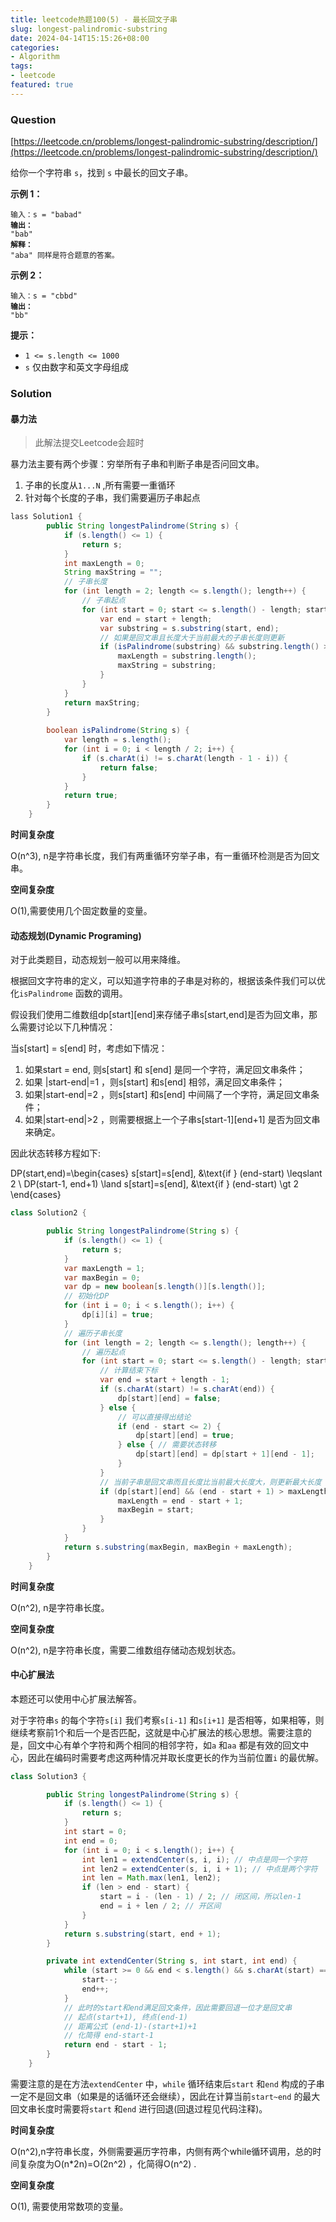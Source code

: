 ```yaml
---
title: leetcode热题100(5) - 最长回文子串
slug: longest-palindromic-substring
date: 2024-04-14T15:15:26+08:00
categories:
- Algorithm
tags:
- leetcode
featured: true
---
```


### Question

[https://leetcode.cn/problems/longest-palindromic-substring/description/](https://leetcode.cn/problems/longest-palindromic-substring/description/)

给你一个字符串 `s`，找到 `s` 中最长的回文子串。

&#x20;

**示例 1：**

<pre><code>输入：s = "babad"
<strong>输出：
</strong>"bab"
<strong>解释：
</strong>"aba" 同样是符合题意的答案。
</code></pre>

**示例 2：**

<pre><code>输入：s = "cbbd"
<strong>输出：
</strong>"bb"
</code></pre>

&#x20;

**提示：**

* `1 <= s.length <= 1000`
* `s` 仅由数字和英文字母组成

### Solution

#### 暴力法

> 此解法提交Leetcode会超时

暴力法主要有两个步骤：穷举所有子串和判断子串是否问回文串。

1. 子串的长度从`1...N` ,所有需要一重循环
2. 针对每个长度的子串，我们需要遍历子串起点

```java
lass Solution1 {
        public String longestPalindrome(String s) {
            if (s.length() <= 1) {
                return s;
            }
            int maxLength = 0;
            String maxString = "";
            // 子串长度
            for (int length = 2; length <= s.length(); length++) {
                // 子串起点
                for (int start = 0; start <= s.length() - length; start++) {
                    var end = start + length;
                    var substring = s.substring(start, end);
                    // 如果是回文串且长度大于当前最大的子串长度则更新
                    if (isPalindrome(substring) && substring.length() > maxLength) {
                        maxLength = substring.length();
                        maxString = substring;
                    }
                }
            }
            return maxString;
        }
        
        boolean isPalindrome(String s) {
            var length = s.length();
            for (int i = 0; i < length / 2; i++) {
                if (s.charAt(i) != s.charAt(length - 1 - i)) {
                    return false;
                }
            }
            return true;
        }
    }
```

**时间复杂度**

O(n^3), n是字符串长度，我们有两重循环穷举子串，有一重循环检测是否为回文串。

**空间复杂度**

O(1),需要使用几个固定数量的变量。

#### 动态规划(Dynamic Programing)

对于此类题目，动态规划一般可以用来降维。

根据回文字符串的定义，可以知道字符串的子串是对称的，根据该条件我们可以优化`isPalindrome` 函数的调用。

假设我们使用二维数组dp[start][end]来存储子串s[start,end]是否为回文串，那么需要讨论以下几种情况：

当s[start] = s[end] 时，考虑如下情况：

1. 如果start = end, 则s[start] 和 s[end] 是同一个字符，满足回文串条件；
2. 如果 |start-end|=1 ，则s[start] 和s[end] 相邻，满足回文串条件；
3. 如果|start-end|=2 ，则s[start] 和s[end] 中间隔了一个字符，满足回文串条件；
4. 如果|start-end|>2 ，则需要根据上一个子串s[start-1][end+1] 是否为回文串来确定。

因此状态转移方程如下:


DP(start,end)=\begin{cases} s[start]=s[end], &\text{if } (end-start) \leqslant 2 \\ DP(start-1, end+1) \land s[start]=s[end], &\text{if } (end-start) \gt 2 \end{cases}




```java
class Solution2 {

        public String longestPalindrome(String s) {
            if (s.length() <= 1) {
                return s;
            }
            var maxLength = 1;
            var maxBegin = 0;
            var dp = new boolean[s.length()][s.length()];
            // 初始化DP
            for (int i = 0; i < s.length(); i++) {
                dp[i][i] = true;
            }
            // 遍历子串长度
            for (int length = 2; length <= s.length(); length++) {
                // 遍历起点
                for (int start = 0; start <= s.length() - length; start++) {
                    // 计算结束下标
                    var end = start + length - 1;
                    if (s.charAt(start) != s.charAt(end)) {
                        dp[start][end] = false;
                    } else {
                        // 可以直接得出结论
                        if (end - start <= 2) {
                            dp[start][end] = true;
                        } else { // 需要状态转移
                            dp[start][end] = dp[start + 1][end - 1];
                        }
                    }
                    // 当前子串是回文串而且长度比当前最大长度大，则更新最大长度
                    if (dp[start][end] && (end - start + 1) > maxLength) {
                        maxLength = end - start + 1;
                        maxBegin = start;
                    }
                }
            }
            return s.substring(maxBegin, maxBegin + maxLength);
        }
    }
```

**时间复杂度**

O(n^2)​, n​是字符串长度。

**空间复杂度**

O(n^2), n是字符串长度，需要二维数组存储动态规划状态。

#### 中心扩展法

本题还可以使用中心扩展法解答。

对于字符串`s` 的每个字符`s[i]` 我们考察`s[i-1]` 和`s[i+1]` 是否相等，如果相等，则继续考察前1个和后一个是否匹配，这就是中心扩展法的核心思想。需要注意的是，回文中心有单个字符和两个相同的相邻字符，如`a` 和`aa` 都是有效的回文中心，因此在编码时需要考虑这两种情况并取长度更长的作为当前位置`i` 的最优解。

```java
class Solution3 {

        public String longestPalindrome(String s) {
            if (s.length() <= 1) {
                return s;
            }
            int start = 0;
            int end = 0;
            for (int i = 0; i < s.length(); i++) {
                int len1 = extendCenter(s, i, i); // 中点是同一个字符
                int len2 = extendCenter(s, i, i + 1); // 中点是两个字符
                int len = Math.max(len1, len2);
                if (len > end - start) {
                    start = i - (len - 1) / 2; // 闭区间，所以len-1
                    end = i + len / 2; // 开区间
                }
            }
            return s.substring(start, end + 1);
        }

        private int extendCenter(String s, int start, int end) {
            while (start >= 0 && end < s.length() && s.charAt(start) == s.charAt(end)) {
                start--;
                end++;
            }
            // 此时的start和end满足回文条件，因此需要回退一位才是回文串
            // 起点(start+1), 终点(end-1)
            // 距离公式 (end-1)-(start+1)+1
            // 化简得 end-start-1
            return end - start - 1;
        }
    }
```

需要注意的是在方法`extendCenter` 中，`while` 循环结束后`start` 和`end` 构成的子串一定不是回文串（如果是的话循环还会继续），因此在计算当前`start~end` 的最大回文串长度时需要将`start` 和`end` 进行回退(回退过程见代码注释)。

**时间复杂度**

O(n^2),n字符串长度，外侧需要遍历字符串，内侧有两个while循环调用，总的时间复杂度为O(n*2n)=O(2n^2) ，化简得O(n^2) .

**空间复杂度**

O(1), 需要使用常数项的变量。